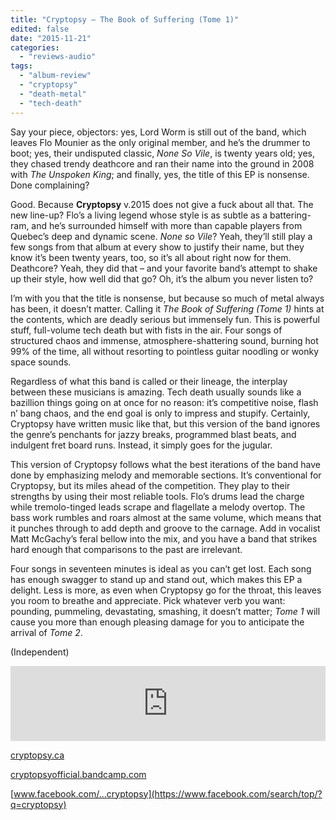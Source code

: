 ```yaml
---
title: "Cryptopsy – The Book of Suffering (Tome 1)"
edited: false
date: "2015-11-21"
categories:
  - "reviews-audio"
tags:
  - "album-review"
  - "cryptopsy"
  - "death-metal"
  - "tech-death"
---
```


Say your piece, objectors: yes, Lord Worm is still out of the band, which leaves Flo Mounier as the only original member, and he’s the drummer to boot; yes, their undisputed classic, _None So Vile_, is twenty years old; yes, they chased trendy deathcore and ran their name into the ground in 2008 with _The Unspoken King_; and finally, yes, the title of this EP is nonsense. Done complaining?

Good. Because **Cryptopsy** v.2015 does not give a fuck about all that. The new line-up? Flo’s a living legend whose style is as subtle as a battering-ram, and he’s surrounded himself with more than capable players from Quebec’s deep and dynamic scene. _None so Vile_? Yeah, they’ll still play a few songs from that album at every show to justify their name, but they know it’s been twenty years, too, so it’s all about right now for them. Deathcore? Yeah, they did that – and your favorite band’s attempt to shake up their style, how well did that go? Oh, it’s the album you never listen to?

I’m with you that the title is nonsense, but because so much of metal always has been, it doesn’t matter. Calling it _The Book of Suffering (Tome 1)_ hints at the contents, which are deadly serious but immensely fun. This is powerful stuff, full-volume tech death but with fists in the air. Four songs of structured chaos and immense, atmosphere-shattering sound, burning hot 99% of the time, all without resorting to pointless guitar noodling or wonky space sounds.

Regardless of what this band is called or their lineage, the interplay between these musicians is amazing. Tech death usually sounds like a bazillion things going on at once for no reason: it’s competitive noise, flash n’ bang chaos, and the end goal is only to impress and stupify. Certainly, Cryptopsy have written music like that, but this version of the band ignores the genre’s penchants for jazzy breaks, programmed blast beats, and indulgent fret board runs. Instead, it simply goes for the jugular.

This version of Cryptopsy follows what the best iterations of the band have done by emphasizing melody and memorable sections. It’s conventional for Cryptopsy, but its miles ahead of the competition. They play to their strengths by using their most reliable tools. Flo’s drums lead the charge while tremolo-tinged leads scrape and flagellate a melody overtop. The bass work rumbles and roars almost at the same volume, which means that it punches through to add depth and groove to the carnage. Add in vocalist Matt McGachy’s feral bellow into the mix, and you have a band that strikes hard enough that comparisons to the past are irrelevant.

Four songs in seventeen minutes is ideal as you can’t get lost. Each song has enough swagger to stand up and stand out, which makes this EP a delight. Less is more, as even when Cryptopsy go for the throat, this leaves you room to breathe and appreciate. Pick whatever verb you want: pounding, pummeling, devastating, smashing, it doesn’t matter; _Tome 1_ will cause you more than enough pleasing damage for you to anticipate the arrival of _Tome 2_.

(Independent)

<iframe style="border: 0; width: 100%; height: 120px;" src="https://bandcamp.com/EmbeddedPlayer/album=3366661194/size=large/bgcol=ffffff/linkcol=0687f5/tracklist=false/artwork=small/transparent=true/" width="300" height="150" seamless=""><a href="http://cryptopsyofficial.bandcamp.com/album/the-book-of-suffering-tome-1">The Book of Suffering- Tome 1 by Cryptopsy</a></iframe>

 [cryptopsy.ca](http://cryptopsy.ca/)

[cryptopsyofficial.bandcamp.com](http://cryptopsyofficial.bandcamp.com/)

[www.facebook.com/...cryptopsy](https://www.facebook.com/search/top/?q=cryptopsy)
